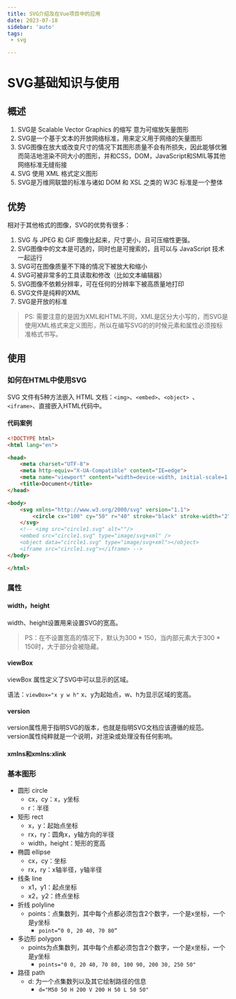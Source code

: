 ```yaml
---
title: SVG介绍及在Vue项目中的应用
date: 2023-07-18
sidebar: 'auto'
tags:
 - svg

---
```


# SVG基础知识与使用

## 概述

1. SVG是 Scalable Vector Graphics 的缩写 意为可缩放矢量图形
2. SVG是一个基于文本的开放网络标准，用来定义用于网络的矢量图形
3. SVG图像在放大或改变尺寸的情况下其图形质量不会有所损失，因此能够优雅而简洁地渲染不同大小的图形，并和CSS，DOM，JavaScript和SMIL等其他网络标准无缝衔接
4. SVG 使用 XML 格式定义图形
5. SVG是万维网联盟的标准与诸如 DOM 和 XSL 之类的 W3C 标准是一个整体

## 优势

相对于其他格式的图像，SVG的优势有很多：

1. SVG 与 JPEG 和 GIF 图像比起来，尺寸更小，且可压缩性更强。
2. SVG图像中的文本是可选的，同时也是可搜索的，且可以与 JavaScript 技术一起运行
3. SVG可在图像质量不下降的情况下被放大和缩小
4. SVG可被非常多的工具读取和修改（比如文本编辑器）
5. SVG图像不依赖分辨率，可在任何的分辨率下被高质量地打印
6. SVG文件是纯粹的XML
7. SVG是开放的标准

> PS: 需要注意的是因为XML和HTML不同，XML是区分大小写的，而SVG是使用XML格式来定义图形，所以在编写SVG的的时候元素和属性必须按标准格式书写。

## 使用

### 如何在HTML中使用SVG

SVG 文件有5种方法嵌入 HTML 文档：`<img>`、`<embed>`、`<object> `、 `<iframe>`、直接嵌入HTML代码中。

#### 代码案例

```html
<!DOCTYPE html>
<html lang="en">

<head>
    <meta charset="UTF-8">
    <meta http-equiv="X-UA-Compatible" content="IE=edge">
    <meta name="viewport" content="width=device-width, initial-scale=1.0">
    <title>Document</title>
</head>

<body>
    <svg xmlns="http://www.w3.org/2000/svg" version="1.1">
        <circle cx="100" cy="50" r="40" stroke="black" stroke-width="2" fill="red" />
    </svg>
    <!-- <img src="circle1.svg" alt=""/>
    <embed src="circle1.svg" type="image/svg+xml" />
    <object data="circle1.svg" type="image/svg+xml"></object>
    <iframe src="circle1.svg"></iframe> -->
</body>

</html>
```

### 属性

#### width，height

width、height设置用来设置SVG的宽高。

> PS：在不设置宽高的情况下，默认为300 * 150，当内部元素大于300 * 150时，大于部分会被隐藏。

#### viewBox

viewBox 属性定义了SVG中可以显示的区域。

语法：`viewBox="x y w h"` x、y为起始点，w、h为显示区域的宽高。

#### version

version属性用于指明SVG的版本，也就是指明SVG文档应该遵循的规范。version属性纯粹就是一个说明，对渲染或处理没有任何影响。

#### xmlns和xmlns:xlink

### 基本图形

* 圆形 circle
  * cx，cy：x，y坐标
  * r：半径
* 矩形 rect
  * x，y：起始点坐标
  * rx，ry：圆角x，y轴方向的半径
  * width，height：矩形的宽高
* 椭圆 ellipse
  * cx，cy：坐标
  * rx，ry：x轴半径，y轴半径
* 线条 line
  * x1，y1：起点坐标
  * x2，y2：终点坐标
* 折线 polyline
  * points：点集数列，其中每个点都必须包含2个数字，一个是x坐标，一个是y坐标
    * `point=“0 0, 20 40, 70 80”`
* 多边形 polygon
  * points为点集数列，其中每个点都必须包含2个数字，一个是x坐标，一个是y坐标
    * `points="0 0, 20 40, 70 80, 100 90, 200 30, 250 50"`
* 路径 path
  * d: 为一个点集数列以及其它绘制路径的信息
    * `d="M50 50 H 200 V 200 H 50 L 50 50"`

